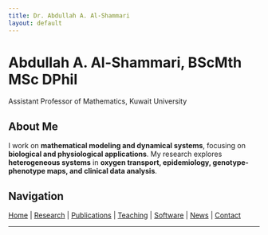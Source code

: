 ```yaml
---
title: Dr. Abdullah A. Al-Shammari
layout: default
---
```


# **Abdullah A. Al-Shammari, BScMth MSc DPhil**  
Assistant Professor of Mathematics, Kuwait University  

## **About Me**  
I work on **mathematical modeling and dynamical systems**, focusing on **biological and physiological applications**. My research explores **heterogeneous systems** in **oxygen transport, epidemiology, genotype-phenotype maps, and clinical data analysis**.  

## **Navigation**  
[Home](index.md) | [Research](research.md) | [Publications](publications.md) | [Teaching](teaching.md) | [Software](software.md) | [News](news.md) | [Contact](contact.md)  

---
